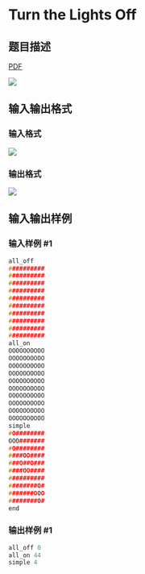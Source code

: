 # Turn the Lights Off

## 题目描述

[problemUrl]: https://uva.onlinejudge.org/index.php?option=com_onlinejudge&Itemid=8&category=15&page=show_problem&problem=1250

[PDF](https://uva.onlinejudge.org/external/103/p10309.pdf)

![](https://cdn.luogu.com.cn/upload/vjudge_pic/UVA10309/6a4324d18ed5267b857299f35c4b98abbc798599.png)

## 输入输出格式

### 输入格式

![](https://cdn.luogu.com.cn/upload/vjudge_pic/UVA10309/1affcc7b006c1c4aecaafee00ffd70803d20af02.png)

### 输出格式

![](https://cdn.luogu.com.cn/upload/vjudge_pic/UVA10309/46401a094b54caac5532a84fecc2efab9972851d.png)

## 输入输出样例

### 输入样例 #1

```cpp
all_off
##########
##########
##########
##########
##########
##########
##########
##########
##########
##########
all_on
OOOOOOOOOO
OOOOOOOOOO
OOOOOOOOOO
OOOOOOOOOO
OOOOOOOOOO
OOOOOOOOOO
OOOOOOOOOO
OOOOOOOOOO
OOOOOOOOOO
OOOOOOOOOO
simple
#O########
OOO#######
#O########
####OO####
###O##O###
####OO####
##########
########O#
#######OOO
########O#
end
```


### 输出样例 #1

```cpp
all_off 0
all_on 44
simple 4
```


